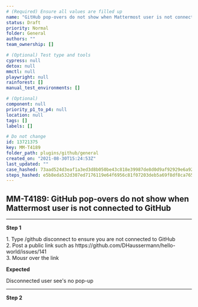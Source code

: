 ```yaml
---
# (Required) Ensure all values are filled up
name: "GitHub pop-overs do not show when Mattermost user is not connected to GitHub"
status: Draft
priority: Normal
folder: General
authors: ""
team_ownership: []

# (Optional) Test type and tools
cypress: null
detox: null
mmctl: null
playwright: null
rainforest: []
manual_test_environments: []

# (Optional)
component: null
priority_p1_to_p4: null
location: null
tags: []
labels: []

# Do not change
id: 13721375
key: MM-T4189
folder_path: plugins/github/general
created_on: "2021-08-30T15:24:53Z"
last_updated: ""
case_hashed: 73aad524d3eaf1a3ed3d8b050be43c818e39987de8d0d9af92929e6a920333eab780ecd9e339b62b6a14c6533b3abaae
steps_hashed: e5b8eda532d307ed7176119e64f6956c81f07203deb5a69f8df8ca76564b9cb781cebb2bc159334f4c85599d44f6e7aa
---
```


## MM-T4189: GitHub pop-overs do not show when Mattermost user is not connected to GitHub

---

**Step 1**

1\. Type /github disconnect to ensure you are not connected to GitHub\
2\. Post a public link such as https\://github.com/DHaussermann/hello-world/issues/141\
3\. Mousr over the link

**Expected**

Disconnected user see's no pop-up

---

**Step 2**
